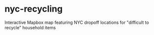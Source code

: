 # nyc-recycling
Interactive Mapbox map featuring NYC dropoff locations for "difficult to recycle" household items
